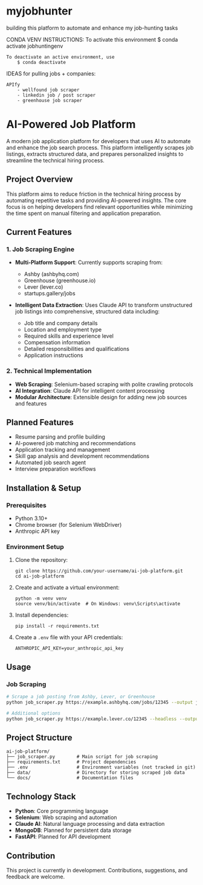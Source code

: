 # myjobhunter
building this platform to automate and enhance my job-hunting tasks


CONDA VENV INSTRUCTIONS:
    To activate this environment
        $ conda activate jobhuntingenv

    To deactivate an active environment, use
        $ conda deactivate


IDEAS for pulling jobs + companies:

    APIfy
        - wellfound job scraper
        - linkedin job / post scraper
        - greenhouse job scraper

# AI-Powered Job Platform

A modern job application platform for developers that uses AI to automate and enhance the job search process. This platform intelligently scrapes job listings, extracts structured data, and prepares personalized insights to streamline the technical hiring process.

## Project Overview

This platform aims to reduce friction in the technical hiring process by automating repetitive tasks and providing AI-powered insights. The core focus is on helping developers find relevant opportunities while minimizing the time spent on manual filtering and application preparation.

## Current Features

### 1. Job Scraping Engine

- **Multi-Platform Support**: Currently supports scraping from:
  - Ashby (ashbyhq.com)
  - Greenhouse (greenhouse.io)
  - Lever (lever.co)
  - startups.gallery/jobs

- **Intelligent Data Extraction**: Uses Claude API to transform unstructured job listings into comprehensive, structured data including:
  - Job title and company details
  - Location and employment type
  - Required skills and experience level
  - Compensation information
  - Detailed responsibilities and qualifications
  - Application instructions

### 2. Technical Implementation

- **Web Scraping**: Selenium-based scraping with polite crawling protocols
- **AI Integration**: Claude API for intelligent content processing
- **Modular Architecture**: Extensible design for adding new job sources and features

## Planned Features

- Resume parsing and profile building
- AI-powered job matching and recommendations
- Application tracking and management
- Skill gap analysis and development recommendations
- Automated job search agent
- Interview preparation workflows

## Installation & Setup

### Prerequisites

- Python 3.10+
- Chrome browser (for Selenium WebDriver)
- Anthropic API key

### Environment Setup

1. Clone the repository:
   ```
   git clone https://github.com/your-username/ai-job-platform.git
   cd ai-job-platform
   ```

2. Create and activate a virtual environment:
   ```
   python -m venv venv
   source venv/bin/activate  # On Windows: venv\Scripts\activate
   ```

3. Install dependencies:
   ```
   pip install -r requirements.txt
   ```

4. Create a `.env` file with your API credentials:
   ```
   ANTHROPIC_API_KEY=your_anthropic_api_key
   ```

## Usage

### Job Scraping

```bash
# Scrape a job posting from Ashby, Lever, or Greenhouse
python job_scraper.py https://example.ashbyhq.com/jobs/12345 --output job_data.json

# Additional options
python job_scraper.py https://example.lever.co/12345 --headless --output my_job.json
```

## Project Structure

```
ai-job-platform/
├── job_scraper.py        # Main script for job scraping
├── requirements.txt      # Project dependencies
├── .env                  # Environment variables (not tracked in git)
├── data/                 # Directory for storing scraped job data
└── docs/                 # Documentation files
```

## Technology Stack

- **Python**: Core programming language
- **Selenium**: Web scraping and automation
- **Claude AI**: Natural language processing and data extraction
- **MongoDB**: Planned for persistent data storage
- **FastAPI**: Planned for API development

## Contribution

This project is currently in development. Contributions, suggestions, and feedback are welcome.
